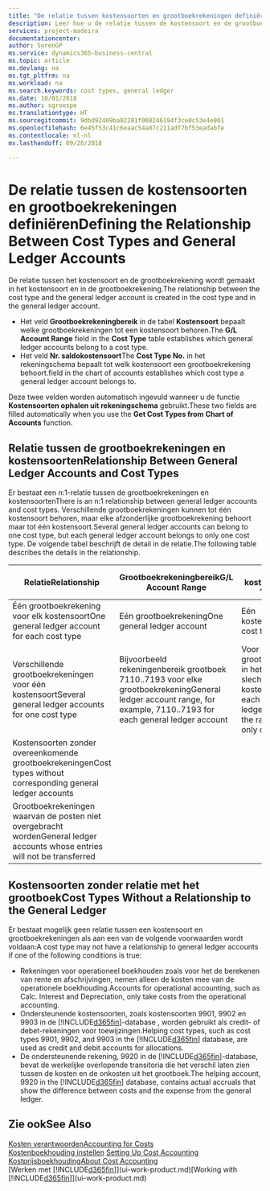 ```yaml
---
title: "De relatie tussen kostensoorten en grootboekrekeningen definiëren | Microsoft Docs"
description: Leer hoe u de relatie tussen de kostensoort en de grootboekrekening definieert.
services: project-madeira
documentationcenter: 
author: SorenGP
ms.service: dynamics365-business-central
ms.topic: article
ms.devlang: na
ms.tgt_pltfrm: na
ms.workload: na
ms.search.keywords: cost types, general ledger
ms.date: 10/01/2018
ms.author: sgroespe
ms.translationtype: HT
ms.sourcegitcommit: 9dbd92409ba02281f008246194f3ce0c53e4e001
ms.openlocfilehash: 6e45f53c41c6eaac54a87c211adf7bf53eadabfe
ms.contentlocale: nl-nl
ms.lasthandoff: 09/28/2018

---
```

# <a name="defining-the-relationship-between-cost-types-and-general-ledger-accounts"></a><span data-ttu-id="aeacf-103">De relatie tussen de kostensoorten en grootboekrekeningen definiëren</span><span class="sxs-lookup"><span data-stu-id="aeacf-103">Defining the Relationship Between Cost Types and General Ledger Accounts</span></span>
<span data-ttu-id="aeacf-104">De relatie tussen het kostensoort en de grootboekrekening wordt gemaakt in het kostensoort en in de grootboekrekening.</span><span class="sxs-lookup"><span data-stu-id="aeacf-104">The relationship between the cost type and the general ledger account is created in the cost type and in the general ledger account.</span></span>  

* <span data-ttu-id="aeacf-105">Het veld **Grootboekrekeningbereik** in de tabel **Kostensoort** bepaalt welke grootboekrekeningen tot een kostensoort behoren.</span><span class="sxs-lookup"><span data-stu-id="aeacf-105">The **G/L Account Range** field in the **Cost Type** table establishes which general ledger accounts belong to a cost type.</span></span>  
* <span data-ttu-id="aeacf-106">Het veld **Nr. saldokostensoort**</span><span class="sxs-lookup"><span data-stu-id="aeacf-106">The **Cost Type No.**</span></span> <span data-ttu-id="aeacf-107">in het rekeningschema bepaalt tot welk kostensoort een grootboekrekening behoort.</span><span class="sxs-lookup"><span data-stu-id="aeacf-107">field in the chart of accounts establishes which cost type a general ledger account belongs to.</span></span>  

<span data-ttu-id="aeacf-108">Deze twee velden worden automatisch ingevuld wanneer u de functie **Kostensoorten ophalen uit rekeningschema** gebruikt.</span><span class="sxs-lookup"><span data-stu-id="aeacf-108">These two fields are filled automatically when you use the **Get Cost Types from Chart of Accounts** function.</span></span>  

## <a name="relationship-between-general-ledger-accounts-and-cost-types"></a><span data-ttu-id="aeacf-109">Relatie tussen de grootboekrekeningen en kostensoorten</span><span class="sxs-lookup"><span data-stu-id="aeacf-109">Relationship Between General Ledger Accounts and Cost Types</span></span>  
<span data-ttu-id="aeacf-110">Er bestaat een n:1-relatie tussen de grootboekrekeningen en kostensoorten</span><span class="sxs-lookup"><span data-stu-id="aeacf-110">There is an n:1 relationship between general ledger accounts and cost types.</span></span> <span data-ttu-id="aeacf-111">Verschillende grootboekrekeningen kunnen tot één kostensoort behoren, maar elke afzonderlijke grootboekrekening behoort maar tot één kostensoort.</span><span class="sxs-lookup"><span data-stu-id="aeacf-111">Several general ledger accounts can belong to one cost type, but each general ledger account belongs to only one cost type.</span></span> <span data-ttu-id="aeacf-112">De volgende tabel beschrijft de detail in de relatie.</span><span class="sxs-lookup"><span data-stu-id="aeacf-112">The following table describes the details in the relationship.</span></span>  

|<span data-ttu-id="aeacf-113">Relatie</span><span class="sxs-lookup"><span data-stu-id="aeacf-113">Relationship</span></span>|<span data-ttu-id="aeacf-114">**Grootboekrekeningbereik**</span><span class="sxs-lookup"><span data-stu-id="aeacf-114">**G/L Account Range**</span></span>|<span data-ttu-id="aeacf-115">**Nr. kostensoort**</span><span class="sxs-lookup"><span data-stu-id="aeacf-115">**Cost Type No.**</span></span>|  
|------------------|------------------------------------------------|-------------------------------------------|  
|<span data-ttu-id="aeacf-116">Één grootboekrekening voor elk kostensoort</span><span class="sxs-lookup"><span data-stu-id="aeacf-116">One general ledger account for each cost type</span></span>|<span data-ttu-id="aeacf-117">Eén grootboekrekening</span><span class="sxs-lookup"><span data-stu-id="aeacf-117">One general ledger account</span></span>|<span data-ttu-id="aeacf-118">Eén kostensoort</span><span class="sxs-lookup"><span data-stu-id="aeacf-118">One cost type</span></span>|  
|<span data-ttu-id="aeacf-119">Verschillende grootboekrekeningen voor één kostensoort</span><span class="sxs-lookup"><span data-stu-id="aeacf-119">Several general ledger accounts for one cost type</span></span>|<span data-ttu-id="aeacf-120">Bijvoorbeeld rekeningenbereik grootboek 7110..7193 voor elke grootboekrekening</span><span class="sxs-lookup"><span data-stu-id="aeacf-120">General ledger account range, for example, 7110..7193 for each general ledger account</span></span>|<span data-ttu-id="aeacf-121">Voor elke grootboekrekening in het bereik is slechts één kostensoort</span><span class="sxs-lookup"><span data-stu-id="aeacf-121">For each general ledger account in the range, there is only one cost type</span></span>|  
|<span data-ttu-id="aeacf-122">Kostensoorten zonder overeenkomende grootboekrekeningen</span><span class="sxs-lookup"><span data-stu-id="aeacf-122">Cost types without corresponding general ledger accounts</span></span>|<Empty>||  
|<span data-ttu-id="aeacf-123">Grootboekrekeningen waarvan de posten niet overgebracht worden</span><span class="sxs-lookup"><span data-stu-id="aeacf-123">General ledger accounts whose entries will not be transferred</span></span>||<Empty>|  

## <a name="cost-types-without-a-relationship-to-the-general-ledger"></a><span data-ttu-id="aeacf-124">Kostensoorten zonder relatie met het grootboek</span><span class="sxs-lookup"><span data-stu-id="aeacf-124">Cost Types Without a Relationship to the General Ledger</span></span>  
<span data-ttu-id="aeacf-125">Er bestaat mogelijk geen relatie tussen een kostensoort en grootboekrekeningen als aan een van de volgende voorwaarden wordt voldaan:</span><span class="sxs-lookup"><span data-stu-id="aeacf-125">A cost type may not have a relationship to general ledger accounts if one of the following conditions is true:</span></span>  

* <span data-ttu-id="aeacf-126">Rekeningen voor operationeel boekhouden zoals voor het de berekenen van rente en afschrijvingen, nemen alleen de kosten mee van de operationele boekhouding.</span><span class="sxs-lookup"><span data-stu-id="aeacf-126">Accounts for operational accounting, such as Calc. Interest and Depreciation, only take costs from the operational accounting.</span></span>  
* <span data-ttu-id="aeacf-127">Ondersteunende kostensoorten, zoals kostensoorten 9901, 9902 en 9903 in de [!INCLUDE[d365fin](includes/d365fin_md.md)]-database , worden gebruikt als credit- of debet-rekeningen voor toewijzingen.</span><span class="sxs-lookup"><span data-stu-id="aeacf-127">Helping cost types, such as cost types 9901, 9902, and 9903 in the [!INCLUDE[d365fin](includes/d365fin_md.md)] database, are used as credit and debit accounts for allocations.</span></span>  
* <span data-ttu-id="aeacf-128">De ondersteunende rekening, 9920 in de [!INCLUDE[d365fin](includes/d365fin_md.md)]-database, bevat de werkelijke overlopende transitoria die het verschil laten zien tussen de kosten en de onkosten uit het grootboek.</span><span class="sxs-lookup"><span data-stu-id="aeacf-128">The helping account, 9920 in the [!INCLUDE[d365fin](includes/d365fin_md.md)] database, contains actual accruals that show the difference between costs and the expense from the general ledger.</span></span>  

## <a name="see-also"></a><span data-ttu-id="aeacf-129">Zie ook</span><span class="sxs-lookup"><span data-stu-id="aeacf-129">See Also</span></span>  
[<span data-ttu-id="aeacf-130">Kosten verantwoorden</span><span class="sxs-lookup"><span data-stu-id="aeacf-130">Accounting for Costs</span></span>](finance-manage-cost-accounting.md)  
<span data-ttu-id="aeacf-131">[Kostenboekhouding instellen](finance-set-up-cost-accounting.md) </span><span class="sxs-lookup"><span data-stu-id="aeacf-131">[Setting Up Cost Accounting](finance-set-up-cost-accounting.md) </span></span>  
[<span data-ttu-id="aeacf-132">Kostprijsboekhouding</span><span class="sxs-lookup"><span data-stu-id="aeacf-132">About Cost Accounting</span></span>](finance-about-cost-accounting.md)  
<span data-ttu-id="aeacf-133">[Werken met [!INCLUDE[d365fin](includes/d365fin_md.md)]](ui-work-product.md)</span><span class="sxs-lookup"><span data-stu-id="aeacf-133">[Working with [!INCLUDE[d365fin](includes/d365fin_md.md)]](ui-work-product.md)</span></span>


